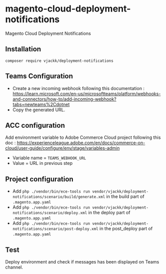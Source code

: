 # magento-cloud-deployment-notifications
Magento Cloud Deployment Notifications

## Installation
`composer require vjackk/deployment-notifications`

## Teams Configuration
- Create a new incoming webhook following this documentation : https://learn.microsoft.com/en-us/microsoftteams/platform/webhooks-and-connectors/how-to/add-incoming-webhook?tabs=newteams%2Cdotnet
- Copy the generated URL.

## ACC configuration
Add environment variable to Adobe Commerce Cloud project following this doc : https://experienceleague.adobe.com/en/docs/commerce-on-cloud/user-guide/configure/env/stage/variables-admin
- Variable name = `TEAMS_WEBHOOK_URL`
- Value = URL in previous step

## Project configuration
- Add `php ./vendor/bin/ece-tools run vendor/vjackk/deployment-notifications/scenario/build/generate.xml` in the build part of `.magento.app.yaml`
- Add `php ./vendor/bin/ece-tools run vendor/vjackk/deployment-notifications/scenario/deploy.xml` in the deploy part of `.magento.app.yaml`
- Add `php ./vendor/bin/ece-tools run vendor/vjackk/deployment-notifications/scenario/post-deploy.xml` in the post_deploy part of `.magento.app.yaml`

## Test
Deploy environment and check if messages has been displayed on Teams channel.

